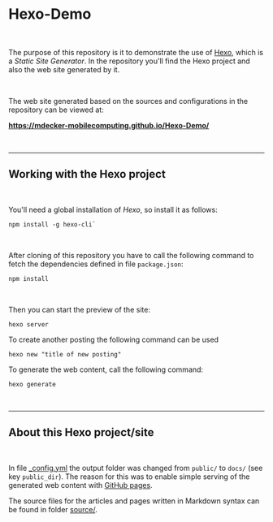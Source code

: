 # Hexo-Demo #

<br>

The purpose of this repository is it to demonstrate the use of [Hexo](https://hexo.io/), which is a *Static Site Generator*.
In the repository you'll find the Hexo project and also the web site generated by it.

<br>

The web site generated based on the sources and configurations in the repository can be viewed at:

**https://mdecker-mobilecomputing.github.io/Hexo-Demo/**

<br>

----

## Working with the Hexo project ##

<br>

You'll need a global installation of *Hexo*, so install it as follows:
```
npm install -g hexo-cli`
```

<br>


After cloning of this repository you have to call the following command to fetch the dependencies defined in file `package.json`:
```
npm install
```

<br>

Then you can start the preview of the site:
```
hexo server
```

To create another posting the following command can be used
```
hexo new "title of new posting"
```

To generate the web content, call the following command:
```
hexo generate
```

<br>

----

## About this Hexo project/site ##

<br>

In file [_config.yml](_config.yml) the output folder was changed from `public/` to `docs/` (see key `public_dir`).
The reason for this was to enable simple serving of the generated web content with [GitHub pages](https://pages.github.com/).

The source files for the articles and pages written in Markdown syntax can be found in folder [source/](source).

<br>